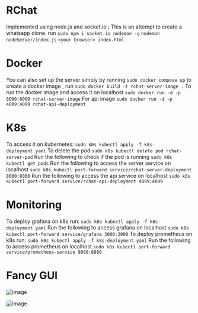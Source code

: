# RChat
Implemented using node.js  and socket.io ; This is an attempt to create a whatsapp clone.
run `sudo npm i socket.io nodemon -g`
`nodemon nodeServer/index.js`
`<your browser> index.html`

# Docker
You can also set up the server simply by running `sudo docker compose up`
to create a docker image , run `sudo docker build -t rchat-server-image .`
To run the docker image and access it on localhost `sudo docker run -d -p 8000:8000 rchat-server-image`
For api image `sudo docker run -d -p 4099:4099 rchat-api-deployment`

# K8s
To access it on kubernetes:
`sudo k0s kubectl apply -f k8s-deployment.yaml`
To delete the pod
`sudo k0s kubectl delete pod rchat-server-pod`
Run the following to check if the pod is running
`sudo k0s kubectl get pods`
Run the following to access the server service on localhost
`sudo k0s kubectl port-forward service/rchat-server-deployment 8000:8000`
Run the following to access the api service on localhost
`sudo k0s kubectl port-forward service/rchat-api-deployment 4099:4099`

# Monitoring
To deploy grafana on k8s run:
`sudo k0s kubectl apply -f k8s-deployment.yaml`
Run the following to access grafana on localhost
`sudo k0s kubectl port-forward service/grafana 3000:3000`
To deploy prometheus on k8s run:
`sudo k0s kubectl apply -f k8s-deployment.yaml`
Run the following to access prometheus on localhost
`sudo k0s kubectl port-forward service/prometheus-service 9090:8080`

# Fancy GUI

![image](https://user-images.githubusercontent.com/83643646/211990987-ba40b62b-2b64-4dbe-8758-2eeb41375c43.png)

![image](https://user-images.githubusercontent.com/83643646/211991007-9e9f78dc-afe8-4615-8a91-6fc1e07f1658.png)
